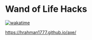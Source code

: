 # Wand of Life Hacks

<a href="https://wakatime.com/badge/github/HRahman1777/axe"><img src="https://wakatime.com/badge/github/HRahman1777/axe.svg" alt="wakatime"></a>

https://hrahman1777.github.io/axe/ 
